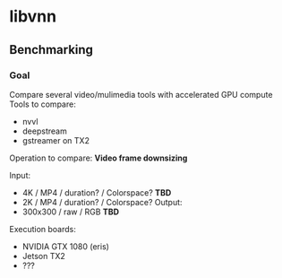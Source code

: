 # libvnn


## Benchmarking

### Goal
Compare several video/mulimedia tools with accelerated GPU compute  
Tools to compare:
- nvvl
- deepstream
- gstreamer on TX2

Operation to compare:  **Video frame downsizing**

Input:
- 4K  / MP4 / duration? / Colorspace? **TBD**
- 2K / MP4 / duration? / Colorspace?
Output:
- 300x300 / raw / RGB **TBD** 	
     	
Execution boards:
- NVIDIA GTX 1080 (eris)
- Jetson TX2
- ???

